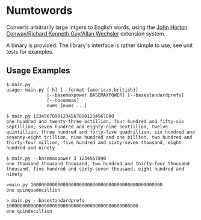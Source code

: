 
# Numtowords

Converts arbitrarily large intgers to English words, using the [John Horton
Conway/Richard Kenneth Guy/Allan Wechsler](https://en.wikipedia.org/wiki/Names_of_large_numbers) extension system.

A binary is provided. The library's interface is rather simple to use, see unit tests for examples.

## Usage Examples

    $ main.py
    usage: main.py [-h] [--format {american,british}]
                   [--basemaxpower BASEMAXPOWER] [--basestandardprefs]
                   [--nocommas]
                   nums [nums ...]

<!-- -->

    $ main.py 123456789012345678901234567890
    one hundred and twenty-three octillion, four hundred and fifty-six septillion, seven hundred and eighty-nine sextillion, twelve quintillion, three hundred and forty-five quadrillion, six hundred and seventy-eight trillion, nine hundred and one billion, two hundred and thirty-four million, five hundred and sixty-seven thousand, eight hundred and ninety

<!-- -->

    $ main.py --basemaxpower 3 1234567890
    one thousand thousand thousand, two hundred and thirty-four thousand thousand, five hundred and sixty-seven thousand, eight hundred and ninety

<!-- -->

    >main.py 1000000000000000000000000000000000000000000000000
    one quinquadecillion

<!-- -->

    > main.py --basestandardprefs 1000000000000000000000000000000000000000000000000
    one quindecillion
